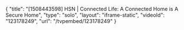 {
    "title": "[1508443598] HSN | Connected Life: A Connected Home is A Secure Home",
    "type": "solo",
    "layout": "iframe-static",
    "videoId": "123178249",
    "url": "\/tvpembed\/123178249"
}